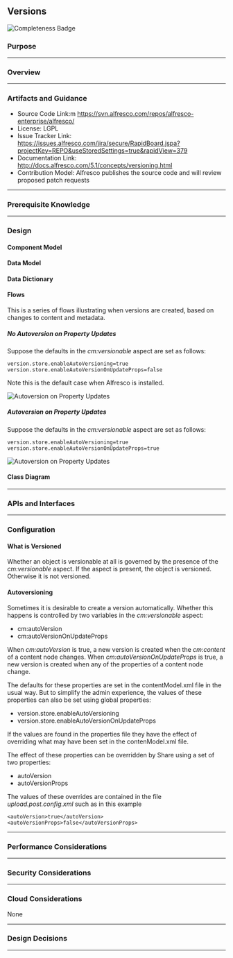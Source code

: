 
## Versions

![Completeness Badge](https://img.shields.io/badge/Document_Level-In_Progress-yellow.svg?style=flat-square)

### Purpose

***

### Overview

***

### Artifacts and Guidance

* Source Code Link:m https://svn.alfresco.com/repos/alfresco-enterprise/alfresco/
* License: LGPL
* Issue Tracker Link: https://issues.alfresco.com/jira/secure/RapidBoard.jspa?projectKey=REPO&useStoredSettings=true&rapidView=379
* Documentation Link: http://docs.alfresco.com/5.1/concepts/versioning.html
* Contribution Model: Alfresco publishes the source code and will review proposed patch requests
***


### Prerequisite Knowledge

***

### Design

#### Component Model

#### Data Model

#### Data Dictionary

#### Flows

This is a series of flows illustrating when versions are created, based on changes to content and metadata.

##### No Autoversion on Property Updates
Suppose the defaults in the _cm:versionable_ aspect are set as follows:
```
version.store.enableAutoVersioning=true
version.store.enableAutoVersionOnUpdateProps=false
```
Note this is the default case when Alfresco is installed.

![Autoversion on Property Updates](./resource/sequence/noautoversionprops.png)


##### Autoversion on Property Updates
Suppose the defaults in the _cm:versionable_ aspect are set as follows:
```
version.store.enableAutoVersioning=true
version.store.enableAutoVersionOnUpdateProps=true
```
![Autoversion on Property Updates](./resource/sequence/autoversionprops.png)


#### Class Diagram

***

### APIs and Interfaces

***

### Configuration

#### What is Versioned
Whether an object is versionable at all is governed by the presence of the _cm:versionable_ aspect.
If the aspect is present, the object is versioned.  Otherwise it is not versioned.

#### Autoversioning

Sometimes it is desirable to create a version automatically.  Whether this happens is controlled by two variables in the _cm:versionable_ aspect:

* cm:autoVersion
* cm:autoVersionOnUpdateProps


When _cm:autoVersion_ is true, a new version is created when the _cm:content_ of a content node changes.
When _cm:autoVersionOnUpdateProps_ is true, a new version is created when any of the properties of a content node change.

The defaults for these properties are set in the contentModel.xml file in the usual way.  But to simplify the admin experience, the values of these properties can also be set using global properties:
* version.store.enableAutoVersioning
* version.store.enableAutoVersionOnUpdateProps

If the values are found in the properties file they have the effect of overriding what may have been set in the contenModel.xml file.

The effect of these properties can be overridden by Share using a set of two properties:

* autoVersion
* autoVersionProps

The values of these overrides are contained in the file _upload.post.config.xml_ such as in this example
```
<autoVersion>true</autoVersion>
<autoVersionProps>false</autoVersionProps>
```

***

### Performance Considerations
***

### Security Considerations
***

### Cloud Considerations
None

***

### Design Decisions

***
